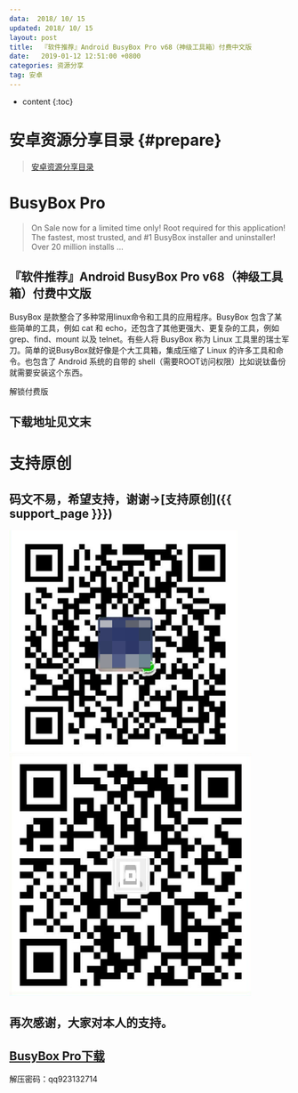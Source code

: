 ```yaml
---
data:  2018/ 10/ 15
updated: 2018/ 10/ 15
layout: post
title:  『软件推荐』Android BusyBox Pro v68（神级工具箱）付费中文版
date:   2019-01-12 12:51:00 +0800
categories: 资源分享
tag: 安卓
---
```



* content
{:toc}

# 安卓资源分享目录 {#prepare}

> [安卓资源分享目录](https://blog.csdn.net/qq923132714/article/details/83059823 "安卓资源分享目录")

# BusyBox Pro

> On Sale now for a limited time only! Root required for this application! The fastest, most trusted, and #1 BusyBox installer and uninstaller! Over 20 million installs ...


## 『软件推荐』Android BusyBox Pro v68（神级工具箱）付费中文版

BusyBox 是款整合了多种常用linux命令和工具的应用程序。BusyBox 包含了某些简单的工具，例如 cat 和 echo，还包含了其他更强大、更复杂的工具，例如 grep、find、mount 以及 telnet。有些人将 BusyBox 称为 Linux 工具里的瑞士军刀。简单的说BusyBox就好像是个大工具箱，集成压缩了 Linux 的许多工具和命令。也包含了 Android 系统的自带的 shell（需要ROOT访问权限）比如说钛备份就需要安装这个东西。


解锁付费版



## 下载地址见文末

# 支持原创 
## 码文不易，希望支持，谢谢->**[支持原创]({{ support_page }}})**
![微信支付](https://raw.githubusercontent.com/923132714/my_picture/master/blog/support/weixin.png)![微信支付](https://raw.githubusercontent.com/923132714/my_picture/master/blog/support/支付宝.png)
## 再次感谢，大家对本人的支持。



## [BusyBox Pro下载](http://u16848854.ctfile.net/fs/16848854-314896963 "BusyBox Pro下载")

解压密码：qq923132714
